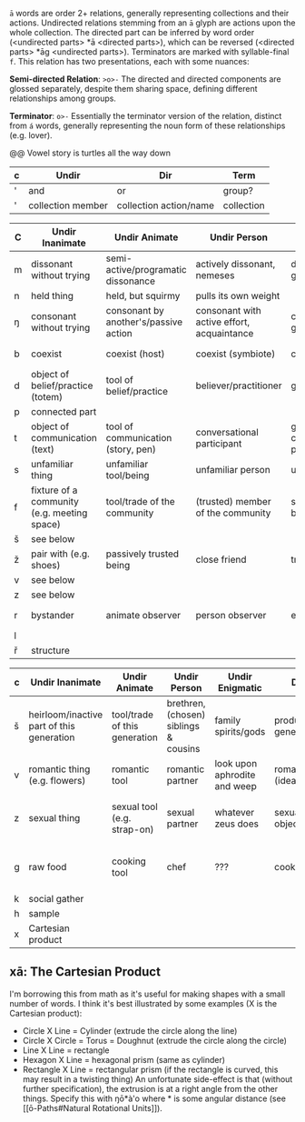 `ā` words are order 2+ relations, generally representing collections and their actions. Undirected relations stemming from an `ā` glyph are actions upon the whole collection. The directed part can be inferred by word order (\<undirected parts\> \*ā \<directed parts\>), which can be reversed (\<directed parts\> \*āg \<undirected parts\>). Terminators are marked with syllable-final `f`. This relation has two presentations, each with some nuances:

**Semi-directed Relation**:
`>o>-` The directed and directed components are glossed separately, despite them sharing space, defining different relationships among groups.

**Terminator**:
`o>-` Essentially the terminator version of the relation, distinct from `á` words, generally representing the noun form of these relationships (e.g. lover).

@@ Vowel story is turtles all the way down

c | Undir | Dir | Term
-|-|-|-
' | and | or | group?
' | collection member | collection action/name | collection

| C   | Undir Inanimate                             | Undir Animate                         | Undir Person                               | Undir Enigmatic                       | Directed                | Term                        |
| --- | ------------------------------------------- | ------------------------------------- | ------------------------------------------ | ------------------------------------- | ----------------------- | --------------------------- |
| m   | dissonant without trying                    | semi-active/programatic dissonance    | actively dissonant, nemeses                | dissonant/antithetical god/spirit     | result of dissonance    | chaos/dissonant             |
| n   | held thing                                  | held, but squirmy                     | pulls its own weight                       |                                       |                         | holder                      |
| ŋ   | consonant without trying                    | consonant by another's/passive action | consonant with active effort, acquaintance | consonant/patron god/spirit           | idealize consonance     | pastel/consonant            |
| b   | coexist                                     | coexist (host)                        | coexist (symbiote)                         | coexist (possession)                  | become                  | that which coexists         |
| d   | object of belief/practice (totem)           | tool of belief/practice               | believer/practitioner                      | god/spirit worshiper?                 | that which is worshiped | belief                      |
| p   | connected part                              |                                       |                                            |                                       | sum of the parts        | component/central           |
| t   | object of communication (text)              | tool of communication (story, pen)    | conversational participant                 | god/spirit conversational participant | what was discussed      | conversation                |
| s   | unfamiliar thing                            | unfamiliar tool/being                 | unfamiliar person                          | unfamiliar spirit/god                 | become familiar with    | unfamiliar                  |
| f   | fixture of a community (e.g. meeting space) | tool/trade of the community           | (trusted) member of the community          | spirit/god worshiped by community     | aspiration/inductee     | community                   |
| š   | see below                                   |                                       |                                            |                                       |                         |                             |
| ž   | pair with (e.g. shoes)                      | passively trusted being               | close friend                               | trusted spirit/god                    | squish/want to trust    | trusted                     |
| v   | see below                                   |                                       |                                            |                                       |                         |                             |
| z   | see below                                   |                                       |                                            |                                       |                         |                             |
| r   | bystander                                   | animate observer                      | person observer                            | enigmatic observer                    | that which is perceived | that which can be perceived |
| l   |                                             |                                       |                                            |                                       |                         |                             |
| ř   | structure                                   |                                       |                                            |                                       |                         |                             |

| c   | Undir Inanimate                           | Undir Animate                 | Undir Person                          | Undir Enigmatic              | Dir Inanimate                                 | Dir Animate                | Dir Person                                | Dir Enigmatic                                                        | Term                          |
| --- | ----------------------------------------- | ----------------------------- | ------------------------------------- | ---------------------------- | --------------------------------------------- | -------------------------- | ----------------------------------------- | -------------------------------------------------------------------- | ----------------------------- |
| š   | heirloom/inactive part of this generation | tool/trade of this generation | brethren, (chosen) siblings & cousins | family spirits/gods          | product of a generation                       | enables these tools/trades | produce next generation (children)        | result in these gods/spirits/practices                               | (chosen) family member        |
| v   | romantic thing (e.g. flowers)             | romantic tool                 | romantic partner                      | look upon aphrodite and weep | romantically objectify (idealize)/romanticize | likes                      | romantic result (shared home)             | take this one up with aphrodite                                      | romantic partner/relationship |
| z   | sexual thing                              | sexual tool (e.g. strap-on)   | sexual partner                        | whatever zeus does           | sexually objectify/sexualize                  | sexually desires           | sexual result (pregananant, bio children) | listen if you fuck a goose i'm not responsible for what happens next | sexual partner/relationship   |
| g   | raw food                                  | cooking tool                  | chef                                  | ???                          | cooked food                                   | cutlery                    | person who eats the prepared food         | ???                                                                  | food/drink/feast/cook         |
| k   | social gather                             |                               |                                       |                              |                                               |                            |                                           |                                                                      |                               |
| h   | sample                                    |                               |                                       |                              |                                               |                            |                                           |                                                                      |                               |
| x   | Cartesian product                         |                               |                                       |                              |                                               |                            |                                           |                                                                      |                               |
## xā: The Cartesian Product
I'm borrowing this from math as it's useful for making shapes with a small number of words. I think it's best illustrated by some examples (X is the Cartesian product):
- Circle X Line = Cylinder (extrude the circle along the line)
- Circle X Circle = Torus = Doughnut (extrude the circle along the circle)
- Line X Line = rectangle
- Hexagon X Line = hexagonal prism (same as cylinder)
- Rectangle X Line = rectangular prism (if the rectangle is curved, this may result in a twisting thing)
An unfortunate side-effect is that (without further specification), the extrusion is at a right angle from the other things. Specify this with ŋō\*à'o where \* is some angular distance (see [[ō-Paths#Natural Rotational Units]]).